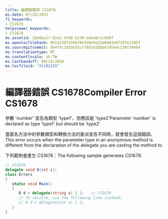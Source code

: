 ```yaml
---
title: 編譯器錯誤 CS1678
ms.date: 07/20/2015
f1_keywords:
- CS1678
helpviewer_keywords:
- CS1678
ms.assetid: 2be8aa17-81e2-47b0-b239-e41e0c5c0d97
ms.openlocfilehash: 9d153397250b76bfbbb9a23a8dd3a97107e12d5f
ms.sourcegitcommit: 5b475c1855b32cf78d2d1bbb4295e4c236f39464
ms.translationtype: MT
ms.contentlocale: zh-TW
ms.lasthandoff: 09/24/2020
ms.locfileid: "91182229"
---
```

# <a name="compiler-error-cs1678"></a><span data-ttu-id="2af13-102">編譯器錯誤 CS1678</span><span class="sxs-lookup"><span data-stu-id="2af13-102">Compiler Error CS1678</span></span>

<span data-ttu-id="2af13-103">參數 'number' 宣告為類型 'type1'，但應該是 'type2'</span><span class="sxs-lookup"><span data-stu-id="2af13-103">Parameter 'number' is declared as type 'type1' but should be 'type2'</span></span>  
  
 <span data-ttu-id="2af13-104">當匿名方法中的參數類型和轉換方法的委派宣告不同時，就會發生這個錯誤。</span><span class="sxs-lookup"><span data-stu-id="2af13-104">This error occurs when the parameter type in an anonymous method is different from the declaration of the delegate you are casting the method to.</span></span>  
  
 <span data-ttu-id="2af13-105">下列範例會產生 CS1678：</span><span class="sxs-lookup"><span data-stu-id="2af13-105">The following sample generates CS1678:</span></span>  
  
```csharp  
// CS1678  
delegate void D(int i);  
class Errors
{  
   static void Main()
   {  
      D d = delegate(string s) { };   // CS1678  
      // To resolve, use the following line instead:  
      // D d = delegate(int s) { };  
   }  
}  
```
